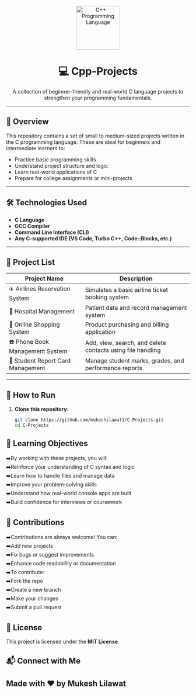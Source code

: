 <!-- Logo / Banner Section -->
<p align="center">
  <a href="https://en.wikipedia.org/wiki/C%2B%2B" target="_blank" rel="noopener noreferrer">
    <img src="https://upload.wikimedia.org/wikipedia/commons/1/18/C++_Programming_Language.svg" alt="C++ Programming Language" width="120" height="120">
  </a>
</p>


<h1 align="center">💻 Cpp-Projects</h1>
<p align="center">
  A collection of beginner-friendly and real-world C language projects to strengthen your programming fundamentals.
</p>

---

## 🧠 Overview

This repository contains a set of small to medium-sized projects written in the C programming language. These are ideal for beginners and intermediate learners to:

- Practice basic programming skills
- Understand project structure and logic
- Learn real-world applications of C
- Prepare for college assignments or mini-projects

---

## 🛠 Technologies Used

- **C Language**
- **GCC Compiler**
- **Command Line Interface (CLI)**
- **Any C-supported IDE (VS Code, Turbo C++, Code::Blocks, etc.)**

---

## 📁 Project List

| Project Name                         | Description                                                  |
|--------------------------------------|--------------------------------------------------------------|
| ✈️ Airlines Reservation System       | Simulates a basic airline ticket booking system              |
| 🏥 Hospital Management               | Patient data and record management system                    |
| 🛒 Online Shopping System            | Product purchasing and billing application                   |
| ☎️ Phone Book Management System     | Add, view, search, and delete contacts using file handling   |
| 🧾 Student Report Card Management   | Manage student marks, grades, and performance reports        |

---

## 🚀 How to Run

1. **Clone this repository:**
   ```bash
   git clone https://github.com/mukeshilawat1/C-Projects.git
   cd C-Projects

 ##  🎯 Learning Objectives
➡️By working with these projects, you will:
<br/>
➡️Reinforce your understanding of C syntax and logic
<br/>
➡️Learn how to handle files and manage data
<br/>
➡️Improve your problem-solving skills
<br/>
➡️Understand how real-world console apps are built
<br/>
➡️Build confidence for interviews or coursework

## 🙌 Contributions
➡️Contributions are always welcome! You can:
<br/>
➡️Add new projects
<br/>
➡️Fix bugs or suggest improvements
<br/>
➡️Enhance code readability or documentation
<br/>
➡️To contribute:
<br/>
➡️Fork the repo
<br/>
➡️Create a new branch
<br/>
➡️Make your changes
<br/>
➡️Submit a pull request

## 📄 License
This project is licensed under the **MIT License**.

## 📬 Connect with Me
## Made with ❤️ by Mukesh Lilawat
